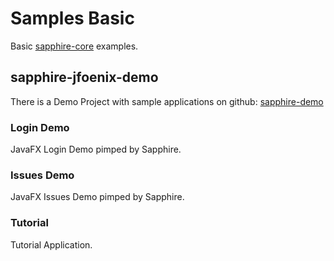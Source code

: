 # Samples Basic

Basic [sapphire-core](https://github.com/sfxcode/sapphire-core) examples.

## sapphire-jfoenix-demo

There is a Demo Project with sample applications on github: [sapphire-demo](https://github.com/sfxcode/sapphire-demo)

### Login Demo

JavaFX Login Demo pimped by Sapphire.

### Issues Demo

JavaFX Issues Demo pimped by Sapphire.

### Tutorial

Tutorial Application.


